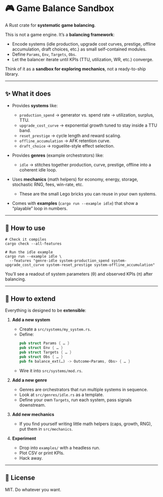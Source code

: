 # 🎮 Game Balance Sandbox  

A Rust crate for **systematic game balancing**.  

This is not a game engine. It’s a **balancing framework**:  
- Encode systems (idle production, upgrade cost curves, prestige, offline accumulation, draft choices, etc.) as small self-contained modules.  
- Define `Params`, `Env`, `Targets`, `Obs`.  
- Let the balancer iterate until KPIs (TTU, utilization, WR, etc.) converge.  

Think of it as a **sandbox for exploring mechanics**, not a ready-to-ship library.  

---

## ✨ What it does  

- Provides **systems** like:  
  - `production_spend` → generator vs. spend rate → utilization, surplus, TTU.  
  - `upgrade_cost_curve` → exponential growth tuned to stay inside a TTU band.  
  - `reset_prestige` → cycle length and reward scaling.  
  - `offline_accumulation` → AFK retention curve.  
  - `draft_choice` → roguelite-style effect selection.  

- Provides **genres** (example orchestrators) like:  
  - `idle` → stitches together production, curve, prestige, offline into a coherent idle loop.  

- Uses **mechanics** (math helpers) for economy, energy, storage, stochastic RNG, fees, win-rate, etc.  
  - These are the small Lego bricks you can reuse in your own systems.  

- Comes with **examples** (`cargo run --example idle`) that show a “playable” loop in numbers.  

---

## 🚀 How to use  

```
# Check it compiles
cargo check --all-features

# Run the idle example
cargo run --example idle \
  --features "genre-idle system-production_spend system-upgrade_cost_curve system-reset_prestige system-offline_accumulation"
```

You’ll see a readout of system parameters (θ) and observed KPIs (π) after balancing.  

---

## 🧩 How to extend  

Everything is designed to be **extensible**:  

1. **Add a new system**  
   - Create a `src/systems/my_system.rs`.  
   - Define:  
     ```rust
     pub struct Params { … }
     pub struct Env { … }
     pub struct Targets { … }
     pub struct Obs { … }
     pub fn balance_ext(…) -> Outcome<Params, Obs> { … }
     ```  
   - Wire it into `src/systems/mod.rs`.  

2. **Add a new genre**  
   - Genres are orchestrators that run multiple systems in sequence.  
   - Look at `src/genres/idle.rs` as a template.  
   - Define your own `Targets`, run each system, pass signals downstream.  

3. **Add new mechanics**  
   - If you find yourself writing little math helpers (caps, growth, RNG), put them in `src/mechanics`.  

4. **Experiment**  
   - Drop into `examples/` with a headless run.  
   - Plot CSV or print KPIs.  
   - Hack away.  

---

## 📜 License  

MIT. Do whatever you want.  
